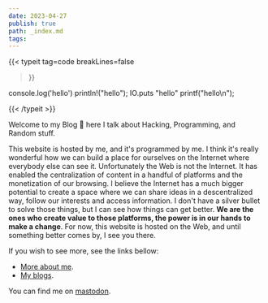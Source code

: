 ```yaml
---
date: 2023-04-27
publish: true
path: _index.md
tags:
---
```


{{< typeit 
    tag=code
    breakLines=false
>}}

console.log('hello')
println!("hello");
IO.puts "hello"
printf("hello\n");


{{< /typeit >}}

Welcome to my Blog :frog: here I talk about Hacking, Programming, and Random stuff.


This website is hosted by me, and it's programmed by me. I think it's really
wonderful how we can build a place for ourselves on the Internet where
everybody else can see it. Unfortunately the Web is not the Internet. It has
enabled the centralization of content in a handful of platforms and the
monetization of our browsing. I believe the Internet has a much bigger
potential to create a space where we can share ideas in a descentralized way,
follow our interests and access information. I don't have a silver bullet to
solve those things, but I can see how things can get better. **We are the ones
who create value to those platforms, the power is in our hands to make a
change**. For now, this website is hosted on the Web, and until something better
comes by, I see you there.


If you wish to see more, see the links bellow:

- [More about me](/about).
- [My blogs](/blog).

You can find me on [mastodon](https://infosec.exchange/@gbrls).
